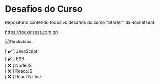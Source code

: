 # Desafios do Curso

Repositório contendo todos os desafios do curso "Starter" da Rocketseat.

https://rocketseat.com.br/

![Rocketseat](https://raw.githubusercontent.com/sr-max/desafios-starter-rocketseat/master/1.png)

[ :heavy_check_mark: ] JavaScript  
[ :heavy_check_mark: ] ES6  
[ :x: ] NodeJS  
[ :x: ] ReactJS  
[ :x: ] React Native  
